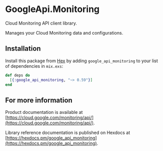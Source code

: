 # GoogleApi.Monitoring

Cloud Monitoring API client library.

Manages your Cloud Monitoring data and configurations.

## Installation

Install this package from [Hex](https://hex.pm) by adding
`google_api_monitoring` to your list of dependencies in `mix.exs`:

```elixir
def deps do
  [{:google_api_monitoring, "~> 0.59"}]
end
```

## For more information

Product documentation is available at [https://cloud.google.com/monitoring/api/](https://cloud.google.com/monitoring/api/).

Library reference documentation is published on Hexdocs at
[https://hexdocs.pm/google_api_monitoring](https://hexdocs.pm/google_api_monitoring).
